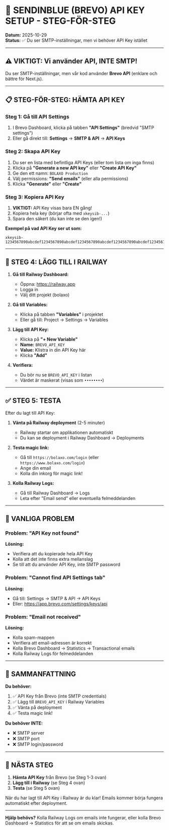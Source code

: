 # 🔧 SENDINBLUE (BREVO) API KEY SETUP - STEG-FÖR-STEG

**Datum:** 2025-10-29  
**Status:** ✅ Du ser SMTP-inställningar, men vi behöver API Key istället

---

## ⚠️ VIKTIGT: Vi använder API, INTE SMTP!

Du ser SMTP-inställningar, men vår kod använder **Brevo API** (enklare och bättre för Next.js).

---

## 📋 STEG-FÖR-STEG: HÄMTA API KEY

### Steg 1: Gå till API Settings

1. I Brevo Dashboard, klicka på tabben **"API Settings"** (bredvid "SMTP settings")
2. Eller gå direkt till: **Settings** → **SMTP & API** → **API Keys**

### Steg 2: Skapa API Key

1. Du ser en lista med befintliga API Keys (eller tom lista om inga finns)
2. Klicka på **"Generate a new API key"** eller **"Create API Key"**
3. Ge den ett namn: `BOLAXO Production`
4. Välj permissions: **"Send emails"** (eller alla permissions)
5. Klicka **"Generate"** eller **"Create"**

### Steg 3: Kopiera API Key

1. **VIKTIGT:** API Key visas bara EN gång!
2. Kopiera hela key (börjar ofta med `xkeysib-...`)
3. Spara den säkert (du kan inte se den igen!)

**Exempel på vad API Key ser ut som:**
```
xkeysib-1234567890abcdef1234567890abcdef1234567890abcdef1234567890abcdef1234567890abcdef1234567890abcdef1234567890abcdef1234567890abcdef
```

---

## 🔧 STEG 4: LÄGG TILL I RAILWAY

1. **Gå till Railway Dashboard:**
   - Öppna: https://railway.app
   - Logga in
   - Välj ditt projekt (bolaxo)

2. **Gå till Variables:**
   - Klicka på tabben **"Variables"** i projektet
   - Eller gå till: Project → Settings → Variables

3. **Lägg till API Key:**
   - Klicka på **"+ New Variable"**
   - **Name:** `BREVO_API_KEY`
   - **Value:** Klistra in din API Key här
   - Klicka **"Add"**

4. **Verifiera:**
   - Du bör nu se `BREVO_API_KEY` i listan
   - Värdet är maskerat (visas som `••••••••`)

---

## ✅ STEG 5: TESTA

Efter du lagt till API Key:

1. **Vänta på Railway deployment** (2-5 minuter)
   - Railway startar om applikationen automatiskt
   - Du kan se deployment i Railway Dashboard → Deployments

2. **Testa magic link:**
   - Gå till `https://bolaxo.com/login` (eller `https://www.bolaxo.com/login`)
   - Ange din email
   - Kolla din inkorg för magic link!

3. **Kolla Railway Logs:**
   - Gå till Railway Dashboard → Logs
   - Leta efter "Email send" eller eventuella felmeddelanden

---

## 🚨 VANLIGA PROBLEM

### Problem: "API Key not found"
**Lösning:** 
- Verifiera att du kopierade hela API Key
- Kolla att det inte finns extra mellanslag
- Se till att du använder API Key, inte SMTP password

### Problem: "Cannot find API Settings tab"
**Lösning:**
- Gå till: Settings → SMTP & API → API Keys
- Eller: https://app.brevo.com/settings/keys/api

### Problem: "Email not received"
**Lösning:**
- Kolla spam-mappen
- Verifiera att email-adressen är korrekt
- Kolla Brevo Dashboard → Statistics → Transactional emails
- Kolla Railway Logs för felmeddelanden

---

## 📝 SAMMANFATTNING

**Du behöver:**
1. ✅ API Key från Brevo (inte SMTP credentials)
2. ✅ Lägg till `BREVO_API_KEY` i Railway Variables
3. ✅ Vänta på deployment
4. ✅ Testa magic link!

**Du behöver INTE:**
- ❌ SMTP server
- ❌ SMTP port
- ❌ SMTP login/password

---

## 🎯 NÄSTA STEG

1. **Hämta API Key** från Brevo (se Steg 1-3 ovan)
2. **Lägg till i Railway** (se Steg 4 ovan)
3. **Testa** (se Steg 5 ovan)

När du har lagt till API Key i Railway är du klar! Emails kommer börja fungera automatiskt efter deployment.

---

**Hjälp behövs?** Kolla Railway Logs om emails inte fungerar, eller kolla Brevo Dashboard → Statistics för att se om emails skickas.

